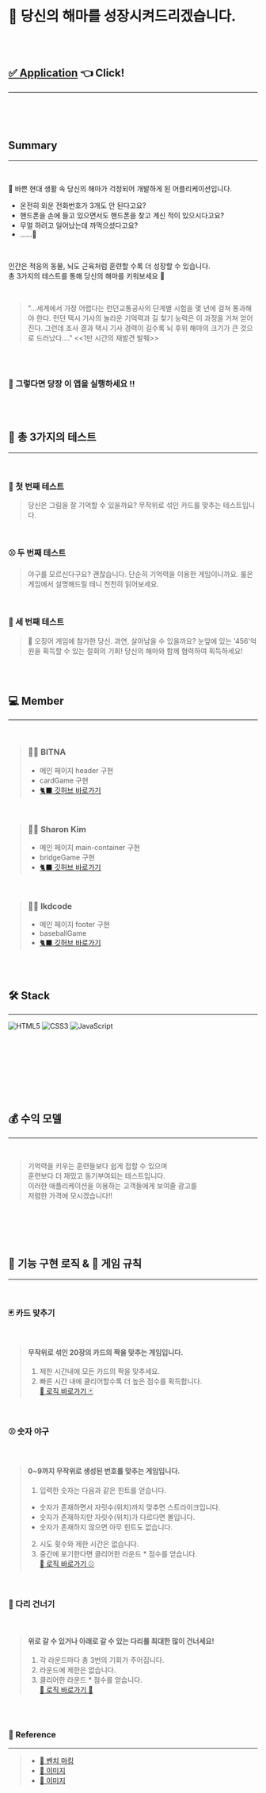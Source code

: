 # 🐬 당신의 해마를 성장시켜드리겠습니다.

<br>
<br>


## [✅ Application](https://starirene9.github.io/)  👈 Click!
---


<br>
<br>
<br>


## Summary

---
<br>

🌃 바쁜 현대 생활 속 당신의 해마가 걱정되어 개발하게 된 어플리케이션입니다.  
- 온전히 외운 전화번호가 3개도 안 된다고요?  
- 핸드폰을 손에 들고 있으면서도 핸드폰을 찾고 계신 적이 있으시다고요?  
- 무얼 하려고 일어났는데 까먹으셨다고요?  
- ......🤔  

<br>

인간은 적응의 동물, 뇌도 근육처럼 훈련할 수록 더 성장할 수 있습니다.  
총 3가지의 테스트를 통해 당신의 해마를 키워보세요 🙂  

<br>

> "...세계에서 가장 어렵다는 런던교통공사의 단계별
시험을 몇 년에 걸쳐 통과해야 한다. 런던 택시 기사의
놀라운 기억력과 길 찾기 능력은 이 과정을 거쳐 얻어진다.
그런데 조사 결과 택시 기사 경력이 길수록 뇌 후위 해마의
크기가 큰 것으로 드러났다...." <<1만 시간의 재발견 발췌>>

<br>
<br>

### 🤜 그렇다면 당장 이 앱을 실행하세요 !!



<br>
<br>

## 🧪 총 3가지의 테스트
---
<br>

### 🍑 첫 번째 테스트
> 당신은 그림을 잘 기억할 수 있을까요?
> 무작위로 섞인 카드를 맞추는 테스트입니다.

<br>

### ⚾️ 두 번째 테스트
> 야구를 모르신다구요? 괜찮습니다. 단순히 기억력을 이용한 게임이니까요.
> 룰은 게임에서 설명해드릴 테니 천천히 읽어보세요.

<br>

### 🌉 세 번째 테스트
> 🦑 오징어 게임에 참가한 당신. 과연, 살아남을 수 있을까요?
> 눈앞에 있는 '456'억 원을 획득할 수 있는 절회의 기회!
> 당신의 해마와 함께 협력하여 획득하세요!

<br>
<br>


## 💻 Member
---

<br>

> ### 👩‍💻 BITNA  
> - 메인 페이지 header 구현
> - cardGame 구현
> - [🐈‍⬛ 깃허브 바로가기](https://github.com/starirene9)

<br>

> ### 👩‍💻 Sharon Kim  
> - 메인 페이지 main-container 구현
> - bridgeGame 구현
> - [🐈‍⬛ 깃허브 바로가기](https://github.com/sharonita610)

<br>

> ### 🧑‍💻 lkdcode
> - 메인 페이지 footer 구현
> - baseballGame
> - [🐈‍⬛ 깃허브 바로가기](https://github.com/lkdcode)


<br>
<br>

## 🛠️ Stack
---

![HTML5](https://img.shields.io/badge/html5-%23E34F26.svg?style=for-the-badge&logo=html5&logoColor=white)
![CSS3](https://img.shields.io/badge/css3-%231572B6.svg?style=for-the-badge&logo=css3&logoColor=white)
![JavaScript](https://img.shields.io/badge/javascript-%23323330.svg?style=for-the-badge&logo=javascript&logoColor=%23F7DF1E)

<br>
<br>
<br>
<br>
<br>
<br>
<br>

## 💰 수익 모델
---
<br>

> 기억력을 키우는 훈련들보다 쉽게 접할 수 있으며  
> 훈련보다 더 재밌고 동기부여되는 테스트입니다.  
> 이러한 애플리케이션을 이용하는 고객들에게 보여줄 광고를  
> 저렴한 가격에 모시겠습니다!!

<br>
<br>
<br>
<br>

## 🚀 기능 구현 로직 & 🧐 게임 규칙
---
<br>

### 🃏 카드 맞추기
<br>

> #### 무작위로 섞인 20장의 카드의 짝을 맞추는 게임입니다.
> 1. 제한 시간내에 모든 카드의 짝을 맞추세요.
> 2. 빠른 시간 내에 클리어할수록 더 높은 점수를 획득합니다.  
> [🚀 로직 바로가기 🃏](../src/card/docs/README.md)


<br>

### ⚾️ 숫자 야구
<br>

> #### 0~9까지 무작위로 생성된 번호를 맞추는 게임입니다.
> 1. 입력한 숫자는 다음과 같은 힌트를 얻습니다.  
>   - 숫자가 존재하면서 자릿수(위치)까지 맞추면 스트라이크입니다.  
>   - 숫자가 존재하지만 자릿수(위치)가 다르다면 볼입니다.  
>   - 숫자가 존재하지 않으면 아무 힌트도 없습니다.
> 2. 시도 횟수와 제한 시간은 없습니다.
> 3. 중간에 포기한다면 클리어한 라운드 * 점수를 얻습니다.  
> [🚀 로직 바로가기 ⚾️](../src/baseball/docs/README.md)

<br>

### 🦑 다리 건너기
<br>

> #### 위로 갈 수 있거나 아래로 갈 수 있는 다리를 최대한 많이 건너세요!
> 1. 각 라운드마다 총 3번의 기회가 주어집니다.
> 2. 라운드에 제한은 없습니다.
> 3. 클리어한 라운드 * 점수를 얻습니다.  
> [🚀 로직 바로가기 🦑](../src/bridge/docs/README.md)




<br>
<br>


### 📑 Reference
---

> - [📄 벤치 마킹](https://www.nintendo.co.kr/software/switch/adfja/pc/minigame/index.html)  
> - [🎨 이미지](https://www.pngwing.com/ko)  
> - [📸 이미지](https://fontawesome.com/)  
